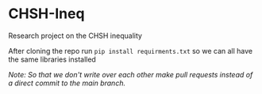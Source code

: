 # CHSH-Ineq
Research project on the CHSH inequality

After cloning the repo run
```pip install requirments.txt```
so we can all have the same libraries installed

*Note: So that we don't write over each other make pull requests instead of a direct commit to the main branch.*